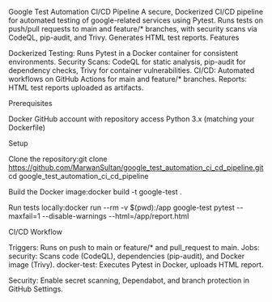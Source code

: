 Google Test Automation CI/CD Pipeline
A secure, Dockerized CI/CD pipeline for automated testing of google-related services using Pytest. Runs tests on push/pull requests to main and feature/* branches, with security scans via CodeQL, pip-audit, and Trivy. Generates HTML test reports.
Features

Dockerized Testing: Runs Pytest in a Docker container for consistent environments.
Security Scans: CodeQL for static analysis, pip-audit for dependency checks, Trivy for container vulnerabilities.
CI/CD: Automated workflows on GitHub Actions for main and feature/* branches.
Reports: HTML test reports uploaded as artifacts.

Prerequisites

Docker
GitHub account with repository access
Python 3.x (matching your Dockerfile)

Setup

Clone the repository:git clone https://github.com/MarwanSultan/google_test_automation_ci_cd_pipeline.git
cd google_test_automation_ci_cd_pipeline


Build the Docker image:docker build -t google-test .


Run tests locally:docker run --rm -v $(pwd):/app google-test pytest --maxfail=1 --disable-warnings --html=/app/report.html



CI/CD Workflow

Triggers: Runs on push to main or feature/* and pull_request to main.
Jobs:
security: Scans code (CodeQL), dependencies (pip-audit), and Docker image (Trivy).
docker-test: Executes Pytest in Docker, uploads HTML report.


Security: Enable secret scanning, Dependabot, and branch protection in GitHub Settings.
